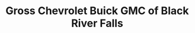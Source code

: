 ---
title: "Gross Chevrolet Buick GMC of Black River Falls"
url: /black-river-falls/gross-chevrolet-buick-gmc-of-black-river-falls/
shop: Autohaus
---
